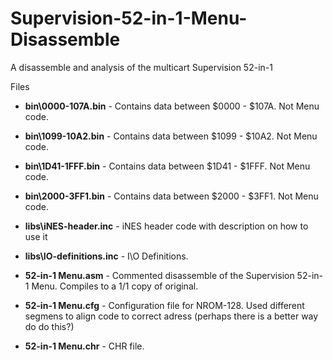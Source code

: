 # Supervision-52-in-1-Menu-Disassemble
A disassemble and analysis of the multicart Supervision 52-in-1


Files

- **bin\0000-107A.bin**  - Contains data between $0000 - $107A. Not Menu code.
- **bin\1099-10A2.bin**  - Contains data between $1099 - $10A2. Not Menu code.
- **bin\1D41-1FFF.bin**  - Contains data between $1D41 - $1FFF. Not Menu code.
- **bin\2000-3FF1.bin**  - Contains data between $2000 - $3FF1. Not Menu code.

- **libs\iNES-header.inc**    - iNES header code with description on how to use it
- **libs\IO-definitions.inc** - I\O Definitions.

- **52-in-1 Menu.asm**        - Commented disassemble of the Supervision 52-in-1 Menu. Compiles to a 1/1 copy of original.
- **52-in-1 Menu.cfg**        - Configuration file for NROM-128. Used different segmens to align code to correct adress (perhaps there is a better way do do this?)
- **52-in-1 Menu.chr**        - CHR file.

